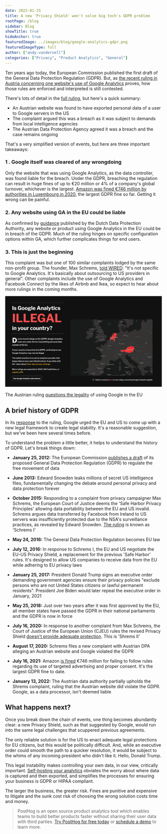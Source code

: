 ```yaml
---
date: 2022-01-25
title: A new 'Privacy Shield' won't solve big tech's GDPR problem
rootPage: /blog
sidebar: Blog
showTitle: true
hideAnchor: true
featuredImage: ../images/blog/google-analytics-gdpr.png
featuredImageType: full
author: ["andy-vandervell"]
categories: ["Privacy", "Product Analytics", "General"]
---
```


Ten years ago today, the European Commission published the first draft of the General Data Protection Regulation (GDPR). But, as [the recent ruling in Austria concerning one website's use of Google Analytics](https://isgoogleanalyticsillegal.com/) proves, how those rules are enforced and interpreted is still contested.

There's lots of detail in the [full ruling](https://noyb.eu/sites/default/files/2022-01/E-DSB%20-%20Google%20Analytics_EN_bk.pdf), but here's a quick summary:

- An Austrian website was found to have exported personal data of a user to Google servers in the US
- The complaint argued this was a breach as it was subject to demands from local intelligence agencies
- The Austrian Data Protection Agency agreed it was a breach and the case remains ongoing 

That's a very simplified version of events, but here are three important takeaways:

### 1 . Google itself was cleared of any wrongdoing
Only the website that was using Google Analytics, as the data controller, was found liable for the breach. Under the GDPR, breaching the regulation can result in huge fines of up to €20 million or 4% of a company's global turnover, whichever is the largest. [Amazon was fined €746 million by authorities in Luxembourg in 2020](https://www.bbc.co.uk/news/business-58024116), the largest GDPR fine so far. Getting it wrong can be painful.

### 2. Any website using GA in the EU could be liable
As confirmed by [guidance](https://tweakers.net/nieuws/192020/autoriteit-persoonsgegevens-waarschuwt-voor-mogelijk-verbod-op-google-analytics.html) published by the Dutch Data Protection Authority, any website or product using Google Analytics in the EU could be in breach of the GDPR. Much of the ruling hinges on specific configuration options within GA, which further complicates things for end users.

### 3. This is just the beginning
This complaint was but one of 100 similar complaints lodged by the same non-profit group. The founder, Max Schrems, [told WIRED](https://www.wired.co.uk/article/google-analytics-europe-austria-privacy-shield): "It's not specific to Google Analytics. It's basically about outsourcing to US providers in general". Other complaints include the use of Google Analytics and Facebook Connect by the likes of Airbnb and Ikea, so expect to hear about more rulings in the coming months.

![Is Google Analytics illegal website](../images/blog/gdpr-privacy-shield/is-ga-legal-website.png)
<figcaption className="text-center">
  The Austrian ruling <a href="https://isgoogleanalyticsillegal.com/">questions the legality</a> of using Google in the EU
</figcaption>

## A brief history of GDPR
In its [response](https://blog.google/around-the-globe/google-europe/its-time-for-a-new-eu-us-data-transfer-framework/) to the ruling, Google urged the EU and US to come up with a new legal framework to create legal stability. It's a reasonable suggestion, but we've been here several times before.

To understand the problem a little better, it helps to understand the history of GDPR. Let's break things down: 

- **January 25, 2012:** The European Commission [publishes a draft](https://web.archive.org/web/20121203024154/http://ec.europa.eu/justice/data-protection/document/review2012/com_2012_11_en.pdf) of its proposed General Data Protection Regulation (GDPR) to regulate the free movement of data

- **June 2013:** Edward Snowden leaks millions of secret US intelligence files, fundamentally changing the debate around personal privacy and data protection forever

- **October 2015:** Responding to a complaint from privacy campaigner Max Schrems, the European Court of Justice deems the 'Safe Harbor Privacy Principles' allowing data portability between the EU and US invalid. Schrems argues data transferred by Facebook from Ireland to US servers was insufficiently protected due to the NSA's surveillance practices, as revealed by Edward Snowden. [The ruling](https://iapp.org/resources/article/schrems-i/) is known as 'Schrems I'

- **May 24, 2016:** The General Data Protection Regulation becomes EU law

- **July 12, 2016:** In response to Schrems I, the EU and US negotiate the EU-US Privacy Shield, a replacement for the previous 'Safe Harbor' rules. It's designed to allow US companies to receive data from the EU while adhering to EU privacy laws

- **January 25, 2017:** President Donald Trump signs an executive order demanding government agencies ensure their privacy policies "exclude persons who are not United States citizens or lawful permanent residents". President Joe Biden would later repeal the executive order in January, 2021

- **May 25, 2018:** Just over two years after it was first approved by the EU, all member states have passed the GDPR in their national parliaments and the GDPR is now in force

- **July 16, 2020:** In response to another complaint from Max Schrems, the Court of Justice of the European Union (CJEU) rules the revised Privacy Shield [doesn't provide adequate protection](https://gdprhub.eu/index.php?title=CJEU_-_C-311/18_-_Schrems_II). This is 'Shrems II'

- **August 17, 2020:** Schrems files a new complaint with Austrian DPA alleging an Austrian website and Google violated the GDPR

- **July 16, 2021:** Amazon [is fined](https://www.wired.co.uk/article/amazon-gdpr-fine) €746 million for failing to follow rules regarding its use of targeted advertising and proper consent. It's the largest GDPR fine to date.

- **January 13, 2022:** The Austrian data authority partially upholds the Shrems complaint, ruling that the Austrian website did violate the GDPR. Google, as a data processor, isn't deemed liable

## What happens next?
Once you break down the chain of events, one thing becomes abundantly clear: a new Privacy Shield, such as that suggested by Google, would run into the same legal challenges that scuppered previous agreements. 

The only reliable solution is for the US to enact adequate legal protections for EU citizens, but this would be politically difficult. And, while an executive order could smooth the path to a quicker resolution, it would be subject to the whims of any incoming president who didn't like it. Hello, Donald Trump. 

This legal instability makes controlling your own data, in our view, critically important. [Self-hosting your analytics](/blog/why-companies-self-host) obviates the worry about where data is captured and then exported, and simplifies the processes for ensuring your business is GDPR or HIPAA compliant. 

The larger the business, the greater risk. Fines are punitive and expensive to litigate and the sunk cost risk of choosing the wrong solution costs time and money.

> PostHog is an open source product analytics tool which enables teams to build better products faster without sharing their user data with third parties. [Try PostHog for free today](/signup) or [schedule a demo](/book-a-demo) to learn more.
